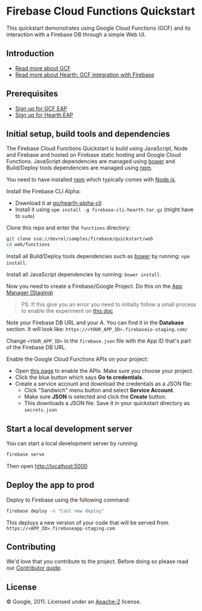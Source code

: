 # Firebase Cloud Functions Quickstart

This quickstart demonstrates using Google Cloud Functions (GCF) and its interaction with a Firebase DB through a simple Web UI.

## Introduction

 - [Read more about GCF](https://sites.google.com/a/google.com/apheleia/)
 - [Read more about Hearth: GCF integration with Firebase](https://sites.google.com/a/google.com/hearth/home)


## Prerequisites

 - [Sign up for GCF EAP](http://go/apheleia-alpha-signup-internal)
 - [Sign up for Hearth EAP](go/hearth-alpha-signup)


## Initial setup, build tools and dependencies

The Firebase Cloud Functions Quickstart is build using JavaScript, Node and Firebase and hosted on Firebase static hosting and Google Cloud Functions. JavaScript dependencies are managed using [bower](http://bower.io/) and Build/Deploy tools dependencies are managed using [npm](https://www.npmjs.com/).

You need to have installed [npm](https://www.npmjs.com/) which typically comes with [Node.js](https://nodejs.org).

Install the Firebase CLI Alpha:
 - Download it at [go/hearth-alpha-cli](http://go/hearth-alpha-cli)
 - Install it using `npm install -g firebase-cli-hearth.tar.gz` (might have to `sudo`)

Clone this repo and enter the `functions` directory:

```bash
git clone sso://devrel/samples/firebase/quickstart/web
cd web/functions
```

Install all Build/Deploy tools dependencies such as [bower](http://bower.io/) by running: `npm install`.

Install all JavaScript dependencies by running: `bower install`.

Now you need to create a Firebase/Google Project. Do this on the [App Manager (Staging)](https://pantheon-staging-sso.corp.google.com/mobilesdk/console/)

> PS: If this give you an error you need to initially follow a small process to enable the experiment on [this doc](https://docs.google.com/document/d/18iI_4uG6uh_AcewWD9OVTQbq_xNZRNAUzgcf7QML2Ek/edit#heading=h.36bxeqj15c70)

Note your Firebase DB URL and your A. You can find it in the **Database** section. It will look like:
`https://<YOUR_APP_ID>.firebaseio-staging.com/`

Change `<YOUR_APP_ID>` in the `firebase.json` file with the App ID that's part of the Firebase DB URL.

Enable the Google Cloud Functions APIs on your project:
 - Open [this page](https://console.developers.google.com/flows/enableapi?apiid=cloudfunctions,container,compute_component,storage_component,pubsub,logging) to enable the APIs. Make sure you choose your project.
 - Click the blue button which says **Go to credentials**.
 - Create a service account and download the credentials as a JSON file:
   - Click "Sandwich" menu button and select **Service Account**.
   - Make sure **JSON** is selected and click the **Create** button.
   - This downloads a JSON file. Save it in your quickstart directory as `secrets.json`


## Start a local development server

You can start a local development server by running:

```bash
firebase serve
```

Then open [http://localhost:5000](http://localhost:5000)


## Deploy the app to prod

Deploy to Firebase using the following command:

```bash
firebase deploy -m "Cool new deploy"
```

This deploys a new version of your code that will be served from `https://<APP_ID>.firebaseapp-staging.com`


## Contributing

We'd love that you contribute to the project. Before doing so please read our [Contributor guide](../CONTRIBUTING.md).


## License

© Google, 2011. Licensed under an [Apache-2](../LICENSE) license.
